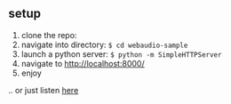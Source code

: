 ## setup

1. clone the repo:
2. navigate into directory: `$ cd webaudio-sample`
3. launch a python server: `$ python -m SimpleHTTPServer`
4. navigate to [http://localhost:8000/](http://localhost:8000/)
5. enjoy

.. or just listen [here](link)
